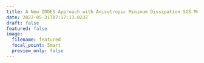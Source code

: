 ```yaml
---
title: A New IDDES Approach with Anisotropic Minimum Dissipation SGS Modeling
date: 2022-05-31T07:17:13.023Z
draft: false
featured: false
image:
  filename: featured
  focal_point: Smart
  preview_only: false
---
```

